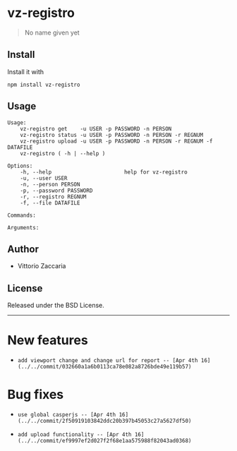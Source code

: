 # vz-registro
> No name given yet

## Install

Install it with

```
npm install vz-registro
```
## Usage

```
Usage:
    vz-registro get    -u USER -p PASSWORD -n PERSON
    vz-registro status -u USER -p PASSWORD -n PERSON -r REGNUM
    vz-registro upload -u USER -p PASSWORD -n PERSON -r REGNUM -f DATAFILE
    vz-registro ( -h | --help )

Options:
    -h, --help                       help for vz-registro
    -u, --user USER
    -n, --person PERSON              
    -p, --password PASSWORD
    -r, --registro REGNUM
    -f, --file DATAFILE

Commands:

Arguments:

```

## Author

* Vittorio Zaccaria

## License
Released under the BSD License.

***



# New features

-     add viewport change and change url for report -- [Apr 4th 16](../../commit/032660a1a6b0113ca78e082a8726bde49e119b57)

# Bug fixes

-     use global casperjs -- [Apr 4th 16](../../commit/2f50919103842ddc20b397b45053c27a5627df50)
-     add upload functionality -- [Apr 4th 16](../../commit/ef9997ef2d027f2f68e1aa575988f82043ad0368)
